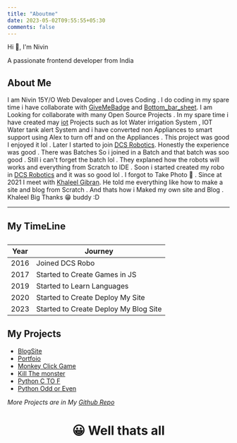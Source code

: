 ```yaml
---
title: "Aboutme"
date: 2023-05-02T09:55:55+05:30
comments: false
---
```

Hi 👋, I'm Nivin

A passionate frontend developer from India


## About Me 

I am Nivin 15Y/O Web Devaloper and Loves Coding . I do coding in my spare time i have collaborate with [GiveMeBadge](https://givemebadge.alexflipnote.dev/) and [Bottom_bar_sheet](https://github.com/Frezyx/bottom_bar_with_sheet). I am Looking for collaborate with many Open Source Projects . In my spare time i have created may [iot](https://www.oracle.com/in/internet-of-things/what-is-iot/#:~:text=What%20is%20IoT%3F,and%20systems%20over%20the%20internet.) Projects such as Iot Water irrigation System , IOT Water tank alert System and i have converted non Appliances to smart support using Alex to turn off and on the Appliances . This project was good I enjoyed it lol . Later I started to join  [DCS Robotics](https://dcsrobo.com/). Honestly the experience was good . There was Batches So i joined in a Batch and that batch was soo good . Still i can't forget the batch lol . They explaned how the robots will works and everything from Scratch to IDE . Soon i started created my robo in [DCS Robotics](https://dcsrobo.com/) and it was so good lol . 
I forgot to Take Photo 😬 . Since at 2021 I meet with [Khaleel Gibran](https://github.com/khalby786). He told me everything like how to make a site and blog from Scratch . And thats how i Maked my own site and Blog . Khaleel Big Thanks 😁 buddy :D

---

## My TimeLine


<h2 align ="center">

| Year | Journey|
|------|--------|
|2016|Joined DCS Robo|
|2017|Started to Create Games in JS|
|2019|Started to Learn Languages |
|2020|Started to Create Deploy My Site |
|2023|Started to Create Deploy My Blog Site |

</h2> 


## My Projects 

- [BlogSite](https://github.com/Nivin389/Blog)
- [Portfoio](https://github.com/Nivin389/PortfolioWebsite)
- [Monkey Click Game](https://github.com/Nivin389/Monkey-Face-in-Js-)
- [Kill The monster](https://github.com/Nivin389/Kill-the-Monster-)
- [Python C TO F](https://github.com/Nivin389/Celsius-to-Fahrenheit)
- [Python Odd or Even](https://github.com/Nivin389/Odd-or-Even)

*More Projects are in My [Github Repo](https://github.com/Nivin389?tab=repositories)*

<h1 align="center"> 😀 Well thats all </h1>